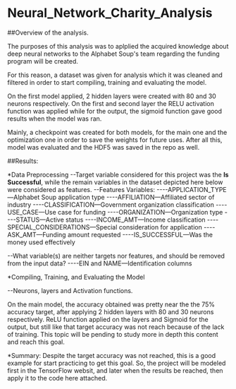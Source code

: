 # Neural_Network_Charity_Analysis

##Overview of the analysis.

The purposes of this analysis was to aplplied the acquired knowledge about deep neural networks to the Alphabet Soup's team regarding the funding program will be created.

For this reason, a dataset was given for analysis which it was cleaned and filtered in order to start compiling, training and evaluating the model.

On the first model applied, 2 hidden layers were created with 80 and 30 neurons respectively. On the first and second layer the RELU activation function was applied while for the output, the sigmoid function gave good results when the model was ran.

Mainly, a checkpoint was created for both models, for the main one and the optimization one in order to save the weights for future uses. After all this, model was evaluated and the HDF5 was saved in the repo as well.

##Results: 

*Data Preprocessing
--Target variable considered for this project was the **Is Successful**, while the remain variables in the dataset depicted here below were considered as features. 
--Features Variables:
----APPLICATION_TYPE—Alphabet Soup application type
----AFFILIATION—Affiliated sector of industry
----CLASSIFICATION—Government organization classification
----USE_CASE—Use case for funding
----ORGANIZATION—Organization type
----STATUS—Active status
----INCOME_AMT—Income classification
----SPECIAL_CONSIDERATIONS—Special consideration for application
----ASK_AMT—Funding amount requested
----IS_SUCCESSFUL—Was the money used effectively

--What variable(s) are neither targets nor features, and should be removed from the input data?
----EIN and NAME—Identification columns

*Compiling, Training, and Evaluating the Model

--Neurons, layers and Activation functions.

On the main model, the accuracy obtained was pretty near the the 75% accuracy target, after applying 2 hidden layers with 80 and 30 neurons respectively. ReLU function applied on the layers and Sigmoid for the output, but still like that target accuracy was not reach because of the lack of training. This topic will be pending to study more in depth this content and reach this goal.

*Summary: 
Despite the target accuracy was not reached, this is a good example for start practicing to get this goal. So, the project will be modeled first in the TensorFlow websit, and later when the results be reached, then apply it to the code here attached.